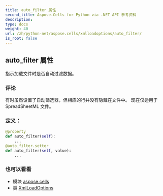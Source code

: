 ```yaml
---
title: auto_filter 属性
second_title: Aspose.Cells for Python via .NET API 参考资料
description:
type: docs
weight: 40
url: /zh/python-net/aspose.cells/xmlloadoptions/auto_filter/
is_root: false
---
```

## auto_filter 属性

指示加载文件时是否自动过滤数据。

### 评论

有时虽然设置了自动筛选器，但相应的行并没有隐藏在文件中。
现在仅适用于 SpreadSheetML 文件。
### 定义：
```python
@property
def auto_filter(self):
    ...
@auto_filter.setter
def auto_filter(self, value):
    ...
```

### 也可以看看
* 模块 [aspose.cells](../../)
* 类 [XmlLoadOptions](/cells/zh/python-net/aspose.cells/xmlloadoptions)
